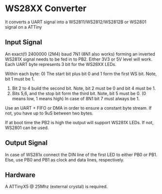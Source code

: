 WS28XX Converter
================

It converts a UART signal into a WS2811/WS2812/WS2812B or WS2801 signal on a ATTiny

Input Signal
------------

An exact(!) 2400000 (2M4) baud 7N1 (8N1 also works) forming an inverted WS281X signal needs to be fed in to PB2. Either 3V3 or 5V level will work. Each UART byte represents 3 bit for the WS28XX LEDs. 

Within each byte:
0) The start bit plus bit 0 and 1 form the first WS bit. Note, bit 1 must be 1.
1) Bit 2 to 4 build the second bit. Note, bit 2 must be 0 and bit 4 must be 1.
2) Bits 5,6, and the stop bit form the third bit. Note, bit 5 must be 0.
(0 means low, 1 means high)
In case of 8N1 bit 7 must always be 1.

Use an UART + FIFO or DMA in order to ensure a constant byte stream. If not, you have up to 9uS between two bytes.

If at boot time the PB2 is high the output will support WS281X LEDs. If not, WS2801 can be used.

Output Signal
-------------

In case of WS281x connect the DIN line of the first LED to either PB0 or PB1.
Else, use PB0 and PB1 as clock and data lines, respectively. 

Hardware
--------

A ATTinyX5 @ 25Mhz (external crystal) is required.
